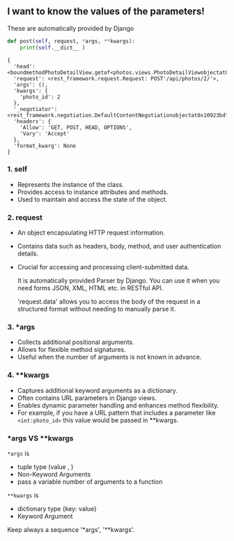 ## I want to know the values of the parameters!
These are automatically provided by Django
```python
def post(self, request, *args, **kwargs):
    print(self.__dict__ )
```

```
{
  'head': <boundmethodPhotoDetailView.getof<photos.views.PhotoDetailViewobjectat0x109204760>>,
  'request': <rest_framework.request.Request: POST'/api/photos/2/'>,
  'args': (),
  'kwargs': {
    'photo_id': 2
  },
  '_negotiator': <rest_framework.negotiation.DefaultContentNegotiationobjectat0x10923bdf0>,
  'headers': {
    'Allow': 'GET, POST, HEAD, OPTIONS',
    'Vary': 'Accept'
  },
  'format_kwarg': None
}
```

### 1. self
- Represents the instance of the class.
- Provides access to instance attributes and methods.
- Used to maintain and access the state of the object.

### 2. request
- An object encapsulating HTTP request information.
- Contains data such as headers, body, method, and user authentication details.
- Crucial for accessing and processing client-submitted data.

    It is automatically provided Parser by Django.
    You can use it when you need forms JSON, XML, HTML etc. in RESTful API.

    'request.data' allows you to access the body of the request in a structured format without needing to manually parse it.

### 3. *args
- Collects additional positional arguments.
- Allows for flexible method signatures.
- Useful when the number of arguments is not known in advance.

### 4. **kwargs
- Captures additional keyword arguments as a dictionary.
- Often contains URL parameters in Django views.
- Enables dynamic parameter handling and enhances method flexibility.
- For example, if you have a URL pattern that includes a parameter like `<int:photo_id>` this value would be passed in **kwargs.

### *args VS **kwargs
`*args` is
- tuple type (value , )
- Non-Keyword Arguments
- pass a variable number of arguments to a function

`**kwargs` is
- dictionary type {key: value}
- Keyword Argument

Keep always a sequence '*args', '**kwargs'.
